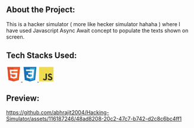 ## About the Project:
This is a hacker simulator ( more like hecker simulator hahaha ) where I have used Javascript Async Await concept to populate the texts shown on screen.

## Tech Stacks Used:
<a href="https://www.w3schools.com/html/" target="_blank" rel="noreferrer"> <img src="https://raw.githubusercontent.com/devicons/devicon/master/icons/html5/html5-original.svg" alt="html" width="40" height="40"/> </a> <a href="https://www.w3schools.com/css/" target="_blank" rel="noreferrer"> <img src="https://raw.githubusercontent.com/devicons/devicon/master/icons/css3/css3-original.svg" alt="css" width="40" height="40"/> </a> <a href="https://www.w3schools.com/js/" target="_blank" rel="noreferrer"> <img src="https://raw.githubusercontent.com/devicons/devicon/master/icons/javascript/javascript-original.svg" alt="js" width="40" height="40"/> </a> 

## Preview:
https://github.com/abhrajit2004/Hacking-Simulator/assets/116187246/48ad8208-20c2-47c7-b742-d2c8c6bc4ff1
